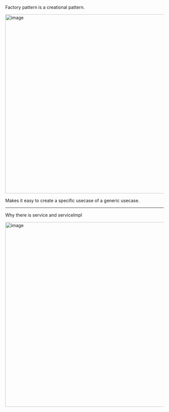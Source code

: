 Factory pattern is a creational pattern. 

<img width="569" alt="image" src="https://github.com/user-attachments/assets/9c663c9b-73d1-4f29-a0ed-9e32fda2555a" />

Makes it easy to create a specific usecase of a generic usecase.

---
Why there is service and serviceImpl

<img width="587" alt="image" src="https://github.com/user-attachments/assets/d171926e-6aa4-4eb9-9e4d-6954335b87d6" />
